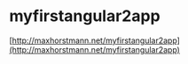 # myfirstangular2app

[http://maxhorstmann.net/myfirstangular2app](http://maxhorstmann.net/myfirstangular2app)
